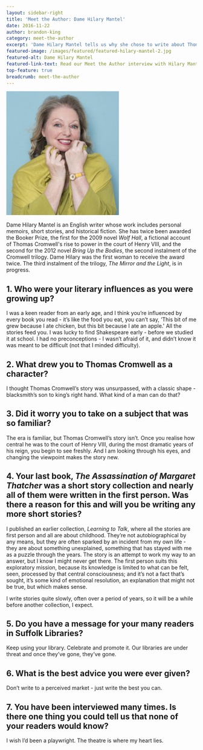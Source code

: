 ```yaml
---
layout: sidebar-right
title: 'Meet the Author: Dame Hilary Mantel'
date: 2016-11-22
author: brandon-king
category: meet-the-author
excerpt: 'Dame Hilary Mantel tells us why she chose to write about Thomas Cromwell, the advantages of writing short stories in the first person, and the importance of using, celebrating and promoting your local library.'
featured-image: /images/featured/featured-hilary-mantel-2.jpg
featured-alt: Dame Hilary Mantel
featured-link-text: Read our Meet the Author interview with Hilary Mantel.
top-feature: true
breadcrumb: meet-the-author
---
```


![Hilary Mantel](/images/featured/featured-hilary-mantel.jpg)

Dame Hilary Mantel is an English writer whose work includes personal memoirs, short stories, and historical fiction. She has twice been awarded the Booker Prize, the first for the 2009 novel <cite>Wolf Hall</cite>, a fictional account of Thomas Cromwell's rise to power in the court of Henry VIII, and the second for the 2012 novel <cite>Bring Up the Bodies</cite>, the second instalment of the Cromwell trilogy. Dame Hilary was the first woman to receive the award twice. The third instalment of the trilogy, <cite>The Mirror and the Light</cite>, is in progress.

## 1. Who were your literary influences as you were growing up?

I was a keen reader from an early age, and I think you’re influenced by every book you read - it’s like the food you eat, you can’t say, ‘This bit of me grew because I ate chicken, but this bit because I ate an apple.' All the stories feed you. I was lucky to find Shakespeare early - before we studied it at school. I had no preconceptions - I wasn’t afraid of it, and didn’t know it was meant to be difficult (not that I minded difficulty).

## 2. What drew you to Thomas Cromwell as a character?

I thought Thomas Cromwell’s story was unsurpassed, with a classic shape - blacksmith’s son to king’s right hand. What kind of a man can do that?

## 3. Did it worry you to take on a subject that was so familiar?

The era is familiar, but Thomas Cromwell’s story isn’t. Once you realise how central he was to the court of Henry VIII, during the most dramatic years of his reign, you begin to see freshly. And I am looking through his eyes, and changing the viewpoint makes the story new.

## 4. Your last book, <cite>The Assassination of Margaret Thatcher</cite> was a short story collection and nearly all of them were written in the first person. Was there a reason for this and will you be writing any more short stories?

I published an earlier collection, <cite>Learning to Talk</cite>, where all the stories are first person and all are about childhood. They’re not autobiographical by any means, but they are often sparked by an incident from my own life - they are about something unexplained, something that has stayed with me as a puzzle through the years. The story is an attempt to work my way to an answer, but I know I might never get there. The first person suits this exploratory mission, because its knowledge is limited to what can be felt, seen, processed by that central consciousness; and it’s not a fact that’s sought, it’s some kind of emotional resolution, an explanation that might not be true, but which makes sense.

I write stories quite slowly, often over a period of years, so it will be a while before another collection, I expect.

## 5. Do you have a message for your many readers in Suffolk Libraries?

Keep using your library. Celebrate and promote it. Our libraries are under threat and once they’ve gone, they’ve gone.

## 6. What is the best advice you were ever given?

Don’t write to a perceived market - just write the best you can.

## 7. You have been interviewed many times. Is there one thing you could tell us that none of your readers would know?

I wish I’d been a playwright. The theatre is where my heart lies.
